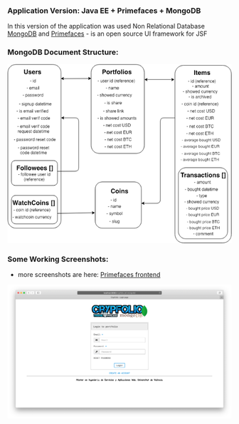 ### Application Version: Java EE + Primefaces + MongoDB 
In this version of the application was used Non Relational Database [MongoDB](https://github.com/mongodb) and [Primefaces](https://github.com/primefaces) - is an open source
 UI framework for JSF

### MongoDB Document Structure:

![Logical Data Model](data-model/mongodb-document-structures.png)

### Some Working Screenshots:

* more screenshots are here: [Primefaces frontend](/crypfolio-jsf-mariadb/README.md#some-working-screenshots)

![Login Page](../images/login-page-mongodb.png)